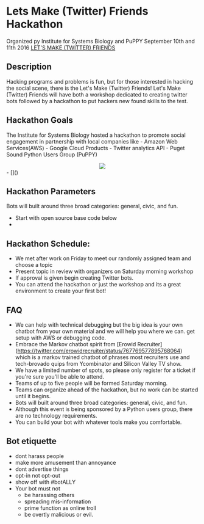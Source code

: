 # Lets Make (Twitter) Friends Hackathon
Organized py Institute for Systems Biology and PuPPY
September 10th and 11th 2016
[LET'S MAKE (TWITTER) FRIENDS](https://www.hackathon.com/event/lets-make-twitter-friends-27060418440)

## Description

Hacking programs and problems is fun, but for those interested in hacking the social scene, there is the Let's Make (Twitter) Friends! Let's Make (Twitter) Friends will have both a workshop dedicated to creating twitter bots followed by a hackathon to put hackers new found skills to the test.

## Hackathon Goals
The Institute for Systems Biology hosted a hackathon to promote social engagement in partnership with local companies 
like
	- Amazon Web Services(AWS)
	- Google Cloud Products
	- Twitter analytics API
	- Puget Sound Python Users Group (PuPPY)
<center><img src="images/v2/Twitter_Kimbot/5C6674FE-F1C8-4EAC-B41E2A051556AE04_1_105_c.jpeg"/></center>
    - []()


## Hackathon Parameters
Bots will built around three broad categories: general, civic, and fun.
- Start with open source base code below
- 

## Hackathon Schedule:
- We met after work on Friday to meet our randomly assigned team and choose a topic
- Present topic in review with organizers on Saturday morning workshop
- If approval is given begin creating Twitter bots.
- You can attend the hackathon or just the workshop and its a great environment to create your first bot!

## FAQ
- We can help with technical debugging but the big idea is your own chatbot from your own material and we will help 
  you where we can.
  get 
  setup 
  with AWS or debugging code.
- Embrace the 
  Markov chatbot spirit from 
  [Erowid 
  Recruiter]
  (https://twitter.com/erowidrecruiter/status/767769577895768064) which is a markov trained chatbot of phrases most 
  recruiters use and tech-brovado quips from Ycombinator and Silicon Valley TV show.
- We have a limited number of spots, so please only register for a ticket if you're sure you'll be able to attend.
- Teams of up to five people will be formed Saturday morning.
- Teams can organize ahead of the hackathon, but no work can be started until it begins.
- Bots will built around three broad categories: general, civic, and fun.
- Although this event is being sponsored by a Python users group, there are no technology requirements.
- You can build your bot with whatever tools make you comfortable.

## Bot etiquette
- dont harass people 
- make more amusement than annoyance 
- dont advertise things 
- opt-in not opt-out 
- show off with #botALLY
- Your bot must not
  - be harassing others
  - spreading mis-information
  - prime function as online troll
  - be overtly malicious or evil.
